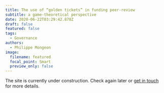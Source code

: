 ```yaml
---
title: The use of “golden tickets” in funding peer-review
subtitle: a game-theoretical perspective
date: 2020-06-22T03:29:42.878Z
draft: false
featured: false
tags:
  - Governance
authors:
  - Philippe Mongeon
image:
  filename: featured
  focal_point: Smart
  preview_only: false
---
```


The site is currently under construction. Check again later or [get in touch](https://qsslab.ca/#contact) for more details.




